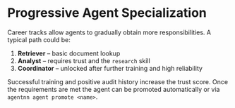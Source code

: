# Progressive Agent Specialization

Career tracks allow agents to gradually obtain more responsibilities.
A typical path could be:

1. **Retriever** – basic document lookup
2. **Analyst** – requires trust and the `research` skill
3. **Coordinator** – unlocked after further training and high reliability

Successful training and positive audit history increase the trust score. Once
the requirements are met the agent can be promoted automatically or via
`agentnn agent promote <name>`.
